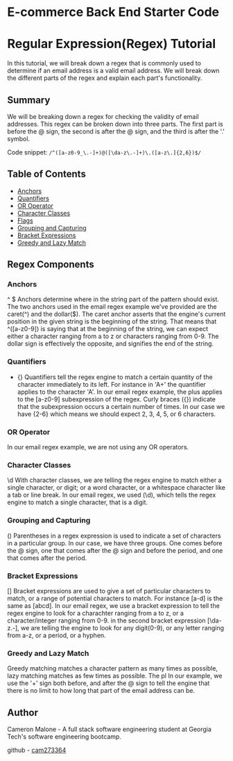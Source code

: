 # E-commerce Back End Starter Code
# Regular Expression(Regex) Tutorial

In this tutorial, we will break down a regex that is commonly used to determine if an email address is a valid email address. We will break down the different parts of the regex and explain each part's functionality.

## Summary

We will be breaking down a regex for checking the validity of email addresses. This regex can be broken down into three parts. The first part is before the @ sign, the second is after the @ sign, and the third is after the '.' symbol. 

Code snippet: ```/^([a-z0-9_\.-]+)@([\da-z\.-]+)\.([a-z\.]{2,6})$/```

## Table of Contents

- [Anchors](#anchors)
- [Quantifiers](#quantifiers)
- [OR Operator](#or-operator)
- [Character Classes](#character-classes)
- [Flags](#flags)
- [Grouping and Capturing](#grouping-and-capturing)
- [Bracket Expressions](#bracket-expressions)
- [Greedy and Lazy Match](#greedy-and-lazy-match)


## Regex Components

### Anchors
^ $
Anchors determine where in the string part of the pattern should exist.
The two anchors used in the email regex example we've provided are the caret(^) and the dollar($). The caret anchor asserts that the engine's current position in the given string is the beginning of the string. 
That means that ^([a-z0-9]) is saying that at the beginning of the string, we can expect either a character ranging from a to z or characters ranging from 0-9. The dollar sign is effectively the opposite, and signifies the end of the string.

### Quantifiers
+ {}
Quantifiers tell the regex engine to match a certain quantity of the character immediately to its left. For instance in 'A+' the quantifier applies to the character 'A'.
In our email regex example, the plus applies to the [a-z0-9] subexpression of the regex. 
Curly braces ({}) indicate that the subexpression occurs a certain number of times. In our case we have {2-6} which means we should expect 2, 3, 4, 5, or 6 characters.

### OR Operator
In our email regex example, we are not using any OR operators.

### Character Classes
\d
With character classes, we are telling the regex engine to match either a single character, or digit; or a word character, or a whitespace character like a tab or line break. 
In our email regex, we used (\d), which tells the regex engine to match a single character, that is a digit. 

### Grouping and Capturing
()
Parentheses in a regex expression is used to indicate a set of characters in a particular group. In our case, we have three groups. One comes before the @ sign, one that comes after the @ sign and before the period, and one that comes after the period. 

### Bracket Expressions
[]
Bracket expressions are used to give a set of particular characters to match, or a range of potential characters to match. For instance [a-d] is the same as [abcd].
In our email regex, we use a bracket expression to tell the regex engine to look for a charachter ranging from a to z, or a character/integer ranging from 0-9. in the second bracket expression [\da-z\.-], we are telling the engine to look for any digit(0-9), or any letter ranging from a-z, or a period, or a hyphen.
### Greedy and Lazy Match
Greedy matching matches a character pattern as many times as possible, lazy matching matches as few times as possible. The pl
In our example, we use the '+' sign both before, and after the @ sign to tell the engine that there is no limit to how long that part of the email address can be. 

## Author
Cameron Malone - A full stack software engineering student at Georgia Tech's software engineering bootcamp.

github - [cam273364](https://github.com/cam273364)
